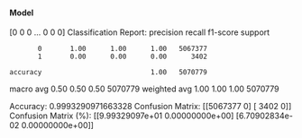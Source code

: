 #### Model
[0 0 0 ... 0 0 0]
Classification Report:
              precision    recall  f1-score   support

           0       1.00      1.00      1.00   5067377
           1       0.00      0.00      0.00      3402

    accuracy                           1.00   5070779
   macro avg       0.50      0.50      0.50   5070779
weighted avg       1.00      1.00      1.00   5070779

Accuracy: 0.9993290971663328
Confusion Matrix:
[[5067377       0]
 [   3402       0]]
Confusion Matrix (%):
[[9.99329097e+01 0.00000000e+00]
 [6.70902834e-02 0.00000000e+00]]
